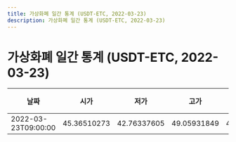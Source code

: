 ```yaml
---
title: 가상화폐 일간 통계 (USDT-ETC, 2022-03-23)
description: 가상화폐 일간 통계 (USDT-ETC, 2022-03-23)
---
```


가상화폐 일간 통계 (USDT-ETC, 2022-03-23)
===

|날짜|시가|저가|고가|종가|비고|
|--|--|--|--|--|--|
|2022-03-23T09:00:00|45.36510273|42.76337605|49.05931849|45.50082|    |
